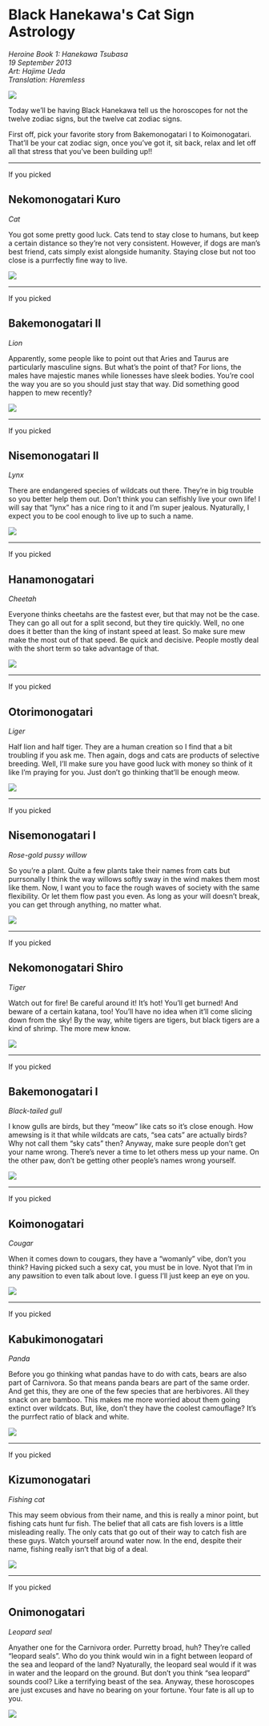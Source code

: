 # Black Hanekawa's Cat Sign Astrology

_Heroine Book 1: Hanekawa Tsubasa_  
_19 September 2013_  
_Art: Hajime Ueda_  
_Translation: Haremless_

![](11_cat_sign_astrology_00.jpg)

Today we’ll be having Black Hanekawa tell us the horoscopes for not the twelve zodiac signs, but the twelve cat zodiac signs.

First off, pick your favorite story from Bakemonogatari I to Koimonogatari. That’ll be your cat zodiac sign, once you’ve got it, sit back, relax and let off all that stress that you’ve been building up!!

-----

If you picked

## Nekomonogatari Kuro

_Cat_

You got some pretty good luck. Cats tend to stay close to humans, but keep a certain distance so they’re not very consistent. However, if dogs are man’s best friend, cats simply exist alongside humanity. Staying close but not too close is a purrfectly fine way to live.

![](11_cat_sign_astrology_01.jpg)

-----

If you picked

## Bakemonogatari II

_Lion_

Apparently, some people like to point out that Aries and Taurus are particularly masculine signs. But what’s the point of that? For lions, the males have majestic manes while lionesses have sleek bodies. You’re cool the way you are so you should just stay that way. Did something good happen to mew recently?

![](11_cat_sign_astrology_02.jpg)

-----

If you picked

## Nisemonogatari II

_Lynx_

There are endangered species of wildcats out there. They’re in big trouble so you better help them out. Don’t think you can selfishly live your own life! I will say that “lynx” has a nice ring to it and I’m super jealous. Nyaturally, I expect you to be cool enough to live up to such a name. 

![](11_cat_sign_astrology_03.jpg)

-----

If you picked

## Hanamonogatari

_Cheetah_

Everyone thinks cheetahs are the fastest ever, but that may not be the case. They can go all out for a split second, but they tire quickly. Well, no one does it better than the king of instant speed at least. So make sure mew make the most out of that speed. Be quick and decisive. People mostly deal with the short term so take advantage of that. 

![](11_cat_sign_astrology_04.jpg)

-----

If you picked

## Otorimonogatari

_Liger_

Half lion and half tiger. They are a human creation so I find that a bit troubling if you ask me. Then again, dogs and cats are products of selective breeding. Well, I’ll make sure you have good luck with money so think of it like I’m praying for you. Just don’t go thinking that’ll be enough meow. 

![](11_cat_sign_astrology_05.jpg)

-----

If you picked

## Nisemonogatari I

_Rose-gold pussy willow_

So you’re a plant. Quite a few plants take their names from cats but purrsonally I think the way willows softly sway in the wind makes them most like them. Now, I want you to face the rough waves of society with the same flexibility. Or let them flow past you even. As long as your will doesn’t break, you can get through anything, no matter what. 

![](11_cat_sign_astrology_02.jpg)

-----

If you picked

## Nekomonogatari Shiro

_Tiger_

Watch out for fire! Be careful around it! It’s hot! You’ll get burned! And beware of a certain katana, too! You’ll have no idea when it’ll come slicing down from the sky! By the way, white tigers are tigers, but black tigers are a kind of shrimp. The more mew know. 

![](11_cat_sign_astrology_05.jpg)

-----

If you picked

## Bakemonogatari I

_Black-tailed gull_

I know gulls are birds, but they “meow” like cats so it’s close enough. How amewsing is it that while wildcats are cats, “sea cats” are actually birds? Why not call them “sky cats” then? Anyway, make sure people don’t get your name wrong. There’s never a time to let others mess up your name. On the other paw, don’t be getting other people’s names wrong yourself.

![](11_cat_sign_astrology_06.jpg)

-----

If you picked

## Koimonogatari

_Cougar_

When it comes down to cougars, they have a “womanly” vibe, don’t you think? Having picked such a sexy cat, you must be in love. Nyot that I’m in any pawsition to even talk about love. I guess I’ll just keep an eye on you. 

![](11_cat_sign_astrology_01.jpg)

-----

If you picked

## Kabukimonogatari

_Panda_

Before you go thinking what pandas have to do with cats, bears are also part of Carnivora. So that means panda bears are part of the same order. And get this, they are one of the few species that are herbivores. All they snack on are bamboo. This makes me more worried about them going extinct over wildcats. But, like, don’t they have the coolest camouflage? It’s the purrfect ratio of black and white. 

![](11_cat_sign_astrology_03.jpg)

-----

If you picked

## Kizumonogatari

_Fishing cat_

This may seem obvious from their name, and this is really a minor point, but fishing cats hunt fur fish. The belief that all cats are fish lovers is a little misleading really. The only cats that go out of their way to catch fish are these guys. Watch yourself around water now. In the end, despite their name, fishing really isn’t that big of a deal.

![](11_cat_sign_astrology_04.jpg)

-----

If you picked

## Onimonogatari

_Leopard seal_

Anyather one for the Carnivora order. Purretty broad, huh? They’re called “leopard seals”. Who do you think would win in a fight between leopard of the sea and leopard of the land? Nyaturally, the leopard seal would if it was in water and the leopard on the ground. But don’t you think “sea leopard” sounds cool? Like a terrifying beast of the sea. Anyway, these horoscopes are just excuses and have no bearing on your fortune. Your fate is all up to you.

![](11_cat_sign_astrology_03.jpg)
